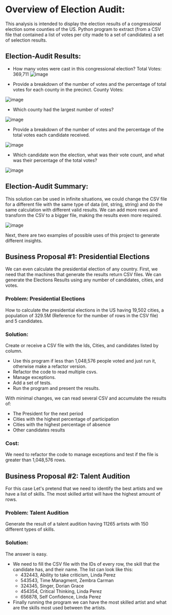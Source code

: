 # Overview of Election Audit:
This analysis is intended to display the election results of a congressional election some counties of the US. 
Python program to extract (from a CSV file that contained a list of votes per city made to a set of candidates) 
a set of selection results.
 
## Election-Audit Results:
 
- How many votes were cast in this congressional election?
 Total Votes: 369,711
![image](https://github.com/lindaperez/elections_analysis/blob/master/Resources/total_votes.png)
 
- Provide a breakdown of the number of votes and the percentage of total votes for each county in the precinct.
 County Votes:

![image](https://github.com/lindaperez/elections_analysis/blob/master/Resources/county_votes.png)
 
- Which county had the largest number of votes?
 
![image](https://github.com/lindaperez/elections_analysis/blob/master/Resources/largest.png)
 
- Provide a breakdown of the number of votes and the percentage of the total votes each candidate received.
 
![image](https://github.com/lindaperez/elections_analysis/blob/master/Resources/candidate_votes.png)
 
- Which candidate won the election, what was their vote count, and what was their percentage of the total votes?
 
![image](https://github.com/lindaperez/elections_analysis/blob/master/Resources/winners.png)
 
## Election-Audit Summary:
 
 
This solution can be used in infinite situations, we could change the CSV file for a different file with the same
type of data (int, string, string) and do the same calculation with different valid results. We can add more rows
and transform the CSV to a bigger file, making the results even more required.
 
 
![image](https://github.com/lindaperez/elections_analysis/blob/master/Resources/totals.png)
 
 
Next, there are two examples of possible uses of this project to generate different insights.
 
## Business Proposal #1: Presidential Elections
 
We can even calculate the presidential election of any country. First, we need that the machines that generate the
results return CSV files. We can generate the Elections Results using any number of candidates, cities, and votes.
 
### Problem: Presidential Elections
 
How to calculate the presidential elections in the US having 19,502 cities,
a population of 329.5M (Reference for the number of rows in the CSV file) and 5 candidates.
 
### Solution:
 
Create or receive a CSV file with the Ids, Cities, and candidates listed by column.
 
- Use this program if less than 1,048,576 people voted and just run it, otherwise make a refactor version.
- Refactor the code to read multiple csvs.
- Manage exceptions.
- Add a set of tests.
- Run the program and present the results.
 
With minimal changes, we can read several CSV and accumulate the results of:
   * The President for the next period
   * Cities with the highest percentage of participation
   * Cities with the highest percentage of absence
   * Other candidates results
 
### Cost: 
We need to refactor the code to manage exceptions and test if the file is greater than 1,048,576 rows.
 
## Business Proposal #2: Talent Audition
For this case Let's pretend that we need to identify the best artists and we have a list of skills.
The most skilled artist will have the highest amount of rows.

### Problem: Talent Audition
Generate the result of a talent audition having 11265 artists with 150 different types of skills.

### Solution:
The answer is easy.
- We need to fill the CSV file with the IDs of every row, the skill that the candidate has, and their name.
The list can look like this:
   * 432443,  Ability to take criticism, Linda Perez
   * 543543,  Time Managment, Zembra Carman
   * 324345,  Singer, Dorian Grace
   * 454354,  Critical Thinking, Linda Perez
   * 656878,  Self Confidence, Linda Perez
- Finally running the program we can have the most skilled artist and what are the skills most used between the artists.
 
 

